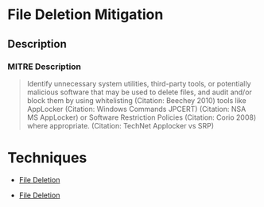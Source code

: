 
# File Deletion Mitigation

## Description

### MITRE Description

> Identify unnecessary system utilities, third-party tools, or potentially malicious software that may be used to delete files, and audit and/or block them by using whitelisting (Citation: Beechey 2010) tools like AppLocker (Citation: Windows Commands JPCERT) (Citation: NSA MS AppLocker) or Software Restriction Policies (Citation: Corio 2008) where appropriate. (Citation: TechNet Applocker vs SRP)


# Techniques


* [File Deletion](../techniques/File-Deletion.md)

* [File Deletion](../techniques/File-Deletion.md)
    
